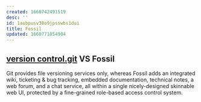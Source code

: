 ```yaml
---
created: 1660742491519
desc: ''
id: 1aubpusv38o9jpsswbs1dui
title: Fossil
updated: 1660771854904
---
```

   
## [version control.git](../devlog/version%20control.git.md) VS Fossil   
   
Git provides file versioning services only, whereas Fossil adds an integrated wiki, ticketing & bug tracking, embedded documentation, technical notes, a web forum, and a chat service, all within a single nicely-designed skinnable web UI, protected by a fine-grained role-based access control system.